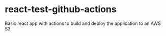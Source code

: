 # react-test-github-actions
Basic react app with actions to build and deploy the application to an AWS S3.
